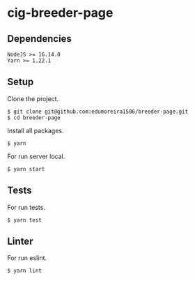 # cig-breeder-page

## Dependencies

```
NodeJS >= 16.14.0
Yarn >= 1.22.1
```

## Setup

Clone the project.

```console
$ git clone git@github.com:edumoreira1506/breeder-page.git
$ cd breeder-page
```

Install all packages.

```console
$ yarn
```

For run server local.

```console
$ yarn start
```

## Tests

For run tests.

```console
$ yarn test
```

## Linter

For run eslint.

```console
$ yarn lint
```
